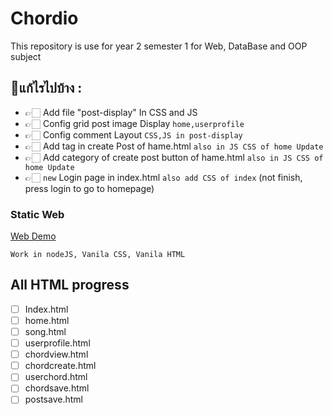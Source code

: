 # Chordio
This repository is use for year 2 semester 1 for Web, DataBase and OOP subject

## 📝แก้ไรไปบ้าง :
  - 👉🏻 Add file "post-display" In CSS and JS
  - 👉🏻 Config grid post image Display `home,userprofile`
  - 👉🏻 Config comment Layout `CSS,JS in post-display`
  - 👉🏻 Add tag in create Post of hame.html `also in JS CSS of home Update`
  - 👉🏻 Add category of create post button of hame.html `also in JS CSS of home Update`
  - 👉🏻 `new` Login page in index.html `also add CSS of index` (not finish, press login to go to homepage)


### Static Web
[Web Demo](https://y2-webapp-music.github.io/Chordio/)

`Work in nodeJS, Vanila CSS, Vanila HTML`

## All HTML progress
- [ ] Index.html
- [ ] home.html
- [ ] song.html
- [ ] userprofile.html
- [ ] chordview.html
- [ ] chordcreate.html
- [ ] userchord.html
- [ ] chordsave.html
- [ ] postsave.html
